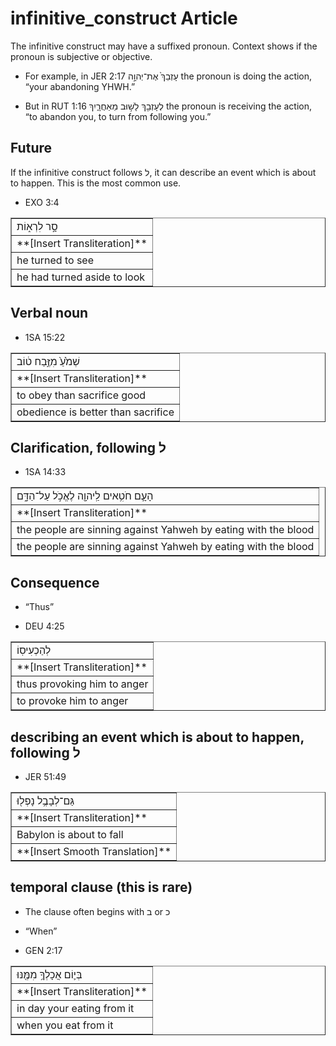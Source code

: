 # infinitive_construct Article
The infinitive construct may have a suffixed pronoun. Context shows if the pronoun is subjective or objective. 

* For example, in JER 2:17 עָזְבֵךְ֙ אֶת־יְהוָ֣ה the pronoun is doing the action, “your abandoning YHWH.” 

* But in RUT 1:16 לְעָזְבֵ֖ךְ לָשׁ֣וּב מֵאַחֲרָ֑יִךְ the pronoun is receiving the action, “to abandon you, to turn from following you.”

## Future
If the infinitive construct follows ל, it can describe an event which is about to happen.
This is the most common use.

* EXO 3:4 
<table border="1" class="docutils">
<colgroup>
<col width="100%" />
</colgroup>
<tbody valign="top">
<tr class="row-odd"><td>סָ֣ר לִרְא֑וֹת</td>
</tr>
<tr class="row-even"><td>**[Insert Transliteration]**</td>
</tr>
<tr class="row-odd"><td>he turned to see</td>
</tr>
<tr class="row-even"><td>he had turned aside to look</td>
</tr>
</tbody>
</table>

## Verbal noun
* 1SA 15:22
<table border="1" class="docutils">
<colgroup>
<col width="100%" />
</colgroup>
<tbody valign="top">
<tr class="row-odd"><td>שְׁמֹ֙עַ֙ מִזֶּ֣בַח ט֔וֹב</td>
</tr>
<tr class="row-even"><td>**[Insert Transliteration]**</td>
</tr>
<tr class="row-odd"><td>to obey than sacrifice good</td>
</tr>
<tr class="row-even"><td>obedience is better than sacrifice</td>
</tr>
</tbody>
</table>

## Clarification, following ל
* 1SA 14:33
<table border="1" class="docutils">
<colgroup>
<col width="100%" />
</colgroup>
<tbody valign="top">
<tr class="row-odd"><td>הָעָ֛ם חֹטִ֥אים לַֽיהוָ֖ה לֶאֱכֹ֣ל עַל־הַדָּ֑ם</td>
</tr>
<tr class="row-even"><td>**[Insert Transliteration]**</td>
</tr>
<tr class="row-odd"><td>the people are sinning against Yahweh by eating with the blood</td>
</tr>
<tr class="row-even"><td>the people are sinning against Yahweh by eating with the blood</td>
</tr>
</tbody>
</table>


## Consequence
* “Thus”

* DEU 4:25
<table border="1" class="docutils">
<colgroup>
<col width="100%" />
</colgroup>
<tbody valign="top">
<tr class="row-odd"><td>לְהַכְעִיסֽוֹ</td>
</tr>
<tr class="row-even"><td>**[Insert Transliteration]**</td>
</tr>
<tr class="row-odd"><td>thus provoking him to anger</td>
</tr>
<tr class="row-even"><td>to provoke him to anger</td>
</tr>
</tbody>
</table>

## describing an event which is about to happen, following ל
* JER 51:49
<table border="1" class="docutils">
<colgroup>
<col width="100%" />
</colgroup>
<tbody valign="top">
<tr class="row-odd"><td>גַּם־לְבָבֶ֥ל נָפְל֖וּ</td>
</tr>
<tr class="row-even"><td>**[Insert Transliteration]**</td>
</tr>
<tr class="row-odd"><td>Babylon is about to fall</td>
</tr>
<tr class="row-even"><td>**[Insert Smooth Translation]**</td>
</tr>
</tbody>
</table>

## temporal clause (this is rare)
* The clause often begins with ב or כ 

* “When”

* GEN 2:17
<table border="1" class="docutils">
<colgroup>
<col width="100%" />
</colgroup>
<tbody valign="top">
<tr class="row-odd"><td>בְּי֛וֹם אֲכָלְךָ֥ מִמֶּ֖נּוּ</td>
</tr>
<tr class="row-even"><td>**[Insert Transliteration]**</td>
</tr>
<tr class="row-odd"><td>in day your eating from it</td>
</tr>
<tr class="row-even"><td>when you eat from it</td>
</tr>
</tbody>
</table>